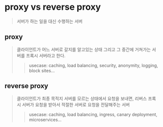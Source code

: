 # proxy vs reverse proxy

> 서버가 하는 일을 대신 수행하는 서버

## proxy

> 클라이언트가 어느 서버로 갈지를 알고있는 상태 그리고 그 중간에 거쳐가는 서버를 프록시 서버라고 한다.
>
> > usecase: caching, load balancing, security, anonymity, logging, block sites...

## reverse proxy

> 클라이언트가 최종 목적지 서버를 모르는 상태에서 요청을 보내면, 리버스 프록시 서버가 요청을 받아서 적절한 서버로 요청을 전달해주는 서버
>
> > usecase: caching, load balancing, ingress, canary deployment, microservices...

